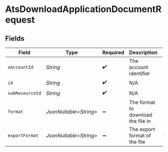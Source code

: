 # AtsDownloadApplicationDocumentRequest


## Fields

| Field                              | Type                               | Required                           | Description                        | Example                            |
| ---------------------------------- | ---------------------------------- | ---------------------------------- | ---------------------------------- | ---------------------------------- |
| `xAccountId`                       | *String*                           | :heavy_check_mark:                 | The account identifier             |                                    |
| `id`                               | *String*                           | :heavy_check_mark:                 | N/A                                |                                    |
| `subResourceId`                    | *String*                           | :heavy_check_mark:                 | N/A                                |                                    |
| `format`                           | *JsonNullable\<String>*            | :heavy_minus_sign:                 | The format to download the file in | base64                             |
| `exportFormat`                     | *JsonNullable\<String>*            | :heavy_minus_sign:                 | The export format of the file      | text/plain                         |